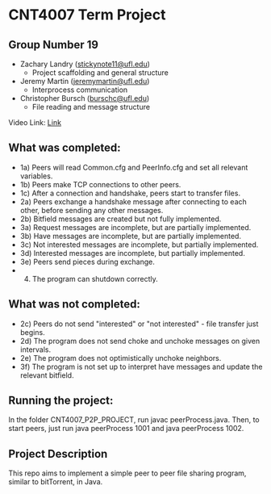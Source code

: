 # CNT4007 Term Project
## Group Number 19
- Zachary Landry (stickynote11@ufl.edu)
    - Project scaffolding and general structure
- Jeremy Martin (jeremymartin@ufl.edu)
    - Interprocess communication
- Christopher Bursch (burschc@ufl.edu)
    - File reading and message structure

Video Link: [Link](https://www.youtube.com/)

## What was completed:
- 1a) Peers will read Common.cfg and PeerInfo.cfg and set all relevant variables.
- 1b) Peers make TCP connections to other peers.
- 1c) After a connection and handshake, peers start to transfer files.
- 2a) Peers exchange a handshake message after connecting to each other, before sending any other messages.
- 2b) Bitfield messages are created but not fully implemented.
- 3a) Request messages are incomplete, but are partially implemented.
- 3b) Have messages are incomplete, but are partially implemented.
- 3c) Not interested messages are incomplete, but partially implemented.
- 3d) Interested messages are incomplete, but partially implemented. 
- 3e) Peers send pieces during exchange.
- 4) The program can shutdown correctly.
## What was not completed:
- 2c) Peers do not send "interested" or "not interested" - file transfer just begins. 
- 2d) The program does not send choke and unchoke messages on given intervals.
- 2e) The program does not optimistically unchoke neighbors.
- 3f) The program is not set up to interpret have messages and update the relevant bitfield.


## Running the project:
In the folder CNT4007_P2P_PROJECT, run javac peerProcess.java. Then, to start peers, just run java peerProcess 1001 and java peerProcess 1002.

## Project Description
This repo aims to implement a simple peer to peer file sharing program, similar to bitTorrent, in Java.

